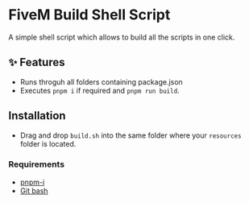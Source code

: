 # FiveM Build Shell Script

A simple shell script which allows to build all the scripts in one click.

## ✨ Features
- Runs throguh all folders containing package.json
- Executes `pnpm i` if required and `pnpm run build`.

## Installation
- Drag and drop `build.sh` into the same folder where your `resources` folder is located.

### Requirements
- [pnpm-i](https://pnpm.io/installation)
- [Git bash](https://www.atlassian.com/git/tutorials/git-bash)
